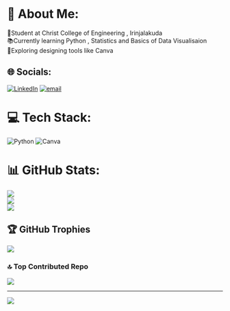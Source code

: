 # 💫 About Me:
🏫Student at Christ College of Engineering , Irinjalakuda<br>📚Currently learning Python , Statistics and Basics of Data Visualisaion<br>💛Exploring designing tools like Canva


## 🌐 Socials:
[![LinkedIn](https://img.shields.io/badge/LinkedIn-%230077B5.svg?logo=linkedin&logoColor=white)](https://linkedin.com/in/https://www.linkedin.com/in/sneha-t-shine-24357b2b5?utm_source=share&utm_campaign=share_via&utm_content=profile&utm_medium=android_app) [![email](https://img.shields.io/badge/Email-D14836?logo=gmail&logoColor=white)](mailto:snehatshine.official@gmail.com) 

# 💻 Tech Stack:
![Python](https://img.shields.io/badge/python-3670A0?style=flat&logo=python&logoColor=ffdd54) ![Canva](https://img.shields.io/badge/Canva-%2300C4CC.svg?style=flat&logo=Canva&logoColor=white)
# 📊 GitHub Stats:
![](https://github-readme-stats.vercel.app/api?username=snehatshine&theme=dark&hide_border=false&include_all_commits=false&count_private=false)<br/>
![](https://nirzak-streak-stats.vercel.app/?user=snehatshine&theme=dark&hide_border=false)<br/>
![](https://github-readme-stats.vercel.app/api/top-langs/?username=snehatshine&theme=dark&hide_border=false&include_all_commits=false&count_private=false&layout=compact)

## 🏆 GitHub Trophies
![](https://github-profile-trophy.vercel.app/?username=snehatshine&theme=radical&no-frame=false&no-bg=true&margin-w=4)

### 🔝 Top Contributed Repo
![](https://github-contributor-stats.vercel.app/api?username=snehatshine&limit=5&theme=dark&combine_all_yearly_contributions=true)

---
[![](https://visitcount.itsvg.in/api?id=snehatshine&icon=0&color=0)](https://visitcount.itsvg.in)

<!-- Proudly created with GPRM ( https://gprm.itsvg.in ) -->
